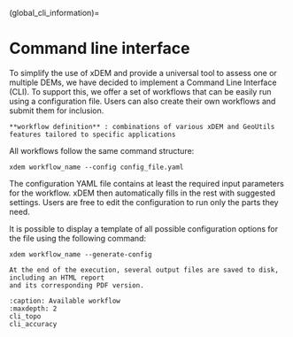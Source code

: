 (global_cli_information)=

# Command line interface

To simplify the use of xDEM and provide a universal tool to assess one or multiple DEMs,
we have decided to implement a Command Line Interface (CLI).
To support this, we offer a set of workflows that can be easily run using a configuration file.
Users can also create their own workflows and submit them for inclusion.

```{note}
**workflow definition** : combinations of various xDEM and GeoUtils features tailored to specific applications
```

All workflows follow the same command structure:
```{code}
xdem workflow_name --config config_file.yaml
```

The configuration YAML file contains at least the required input parameters for the workflow.
xDEM then automatically fills in the rest with suggested settings. Users are free to edit the
configuration to run only the parts they need.


It is possible to display a template of all possible configuration options for the file using the following command:

```{code}
xdem workflow_name --generate-config
```

```{note}
At the end of the execution, several output files are saved to disk, including an HTML report
and its corresponding PDF version.
```

```{toctree}
:caption: Available workflow
:maxdepth: 2
cli_topo
cli_accuracy
```
